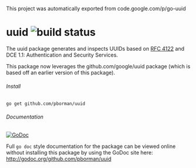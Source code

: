 This project was automatically exported from code.google.com/p/go-uuid

# uuid ![build status](https://travis-ci.org/pborman/uuid.svg?branch=master)
The uuid package generates and inspects UUIDs based on [RFC 4122](http://tools.ietf.org/html/rfc4122) and DCE 1.1: Authentication and Security Services.

This package now leverages the github.com/google/uuid package (which is based off an earlier version of this package).

###### Install
`go get github.com/pborman/uuid`

###### Documentation
[![GoDoc](https://godoc.org/github.com/pborman/uuid?status.svg)](http://godoc.org/github.com/pborman/uuid)

Full `go doc` style documentation for the package can be viewed online without installing this package by using the GoDoc site here:
http://godoc.org/github.com/pborman/uuid
